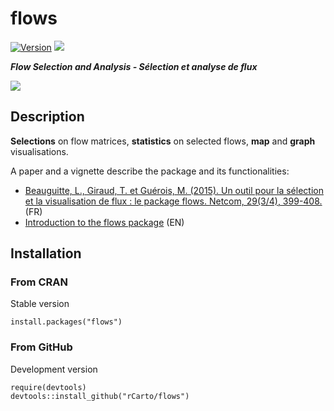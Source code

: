 # flows
[![Version](http://www.r-pkg.org/badges/version/flows)](https://cran.r-project.org/package=flows/)
![](http://cranlogs.r-pkg.org/badges/grand-total/flows?color=brightgreen)  

***Flow Selection and Analysis - Sélection et analyse de flux***

![](http://f.hypotheses.org/wp-content/blogs.dir/1909/files/2015/12/flows.png)

## Description
**Selections** on flow matrices, **statistics** on selected flows, **map** and **graph** visualisations.

A paper and a vignette describe the package and its functionalities:

* [Beauguitte, L., Giraud, T. et Guérois, M. (2015). Un outil pour la sélection et la visualisation de flux : le package flows. Netcom, 29(3/4), 399-408.](https://netcom.revues.org/2134) (FR)
* [Introduction to the flows package](https://cran.r-project.org/web/packages/flows/vignettes/flows.html) (EN)




## Installation
### From CRAN
Stable version
```{r}
install.packages("flows")
```
### From GitHub
Development version
```{r}
require(devtools)
devtools::install_github("rCarto/flows")
```


